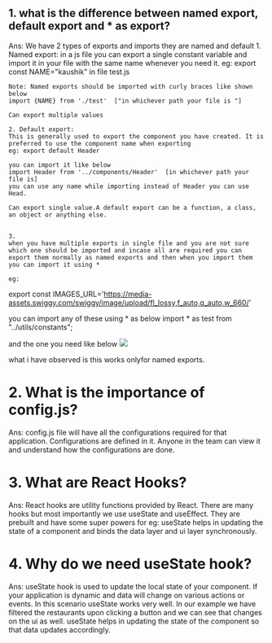 ## 1. what is the difference between named export, default export and * as export?
Ans: We have 2 types of exports and imports they are named and default
    1. Named export:
    in a js file you can export a single constant variable and import it in your file with the same name whenever you need it.
    eg: export const NAME="kaushik"   in file test.js

    Note: Named exports should be imported with curly braces like shown below
    import {NAME} from './test'  ["in whichever path your file is "]

    Can export multiple values

    2. Default export:
    This is generally used to export the component you have created. It is preferred to use the component name when exporting
    eg: export default Header

    you can import it like below
    import Header from '../components/Header'  [in whichever path your file is]
    you can use any name while importing instead of Header you can use Head.

    Can export single value.A default export can be a function, a class, an object or anything else.


    3. 
    when you have multiple exports in single file and you are not sure which one should be imported and incase all are required you can export them normally as named exports and then when you import them you can import it using *

    eg: 
export const IMAGES_URL='https://media-assets.swiggy.com/swiggy/image/upload/fl_lossy,f_auto,q_auto,w_660/'



you can import any of these using * as below
import * as test from "../utils/constants";

and the one you need like below
 <img className="img-container" src={test.IMAGES_URL+cloudinaryImageId}></img>

what i have observed is this works onlyfor named exports.

# 2. What is the importance of config.js?
Ans: config.js file will have all the configurations required for that application. Configurations are defined in it. Anyone in the team can view it and understand how the configurations are done.

# 3. What are React Hooks?
Ans: React hooks are utility functions provided by React. There are many hooks but most importantly we use useState and useEffect. They are prebuilt and have some super powers for eg: useState helps in updating the state of a component and binds the data layer and ui layer synchronously.

# 4. Why do we need useState hook?
Ans: useState hook is used to update the local state of your component. If your application is dynamic and data will change on various actions or events. In this scenario useState works very well. In our example we have filtered the restaurants upon clicking a button and we can see that changes on the ui as well. useState helps in updating the state of the component so that data updates accordingly.
